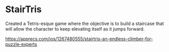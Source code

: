 # StairTris

Created a Tetris-esque game where the objective is to build a staircase that will allow the character to keep elevating itself as it jumps forward.

https://apprecs.com/ios/1267480555/stairtris-an-endless-climber-for-puzzle-experts
